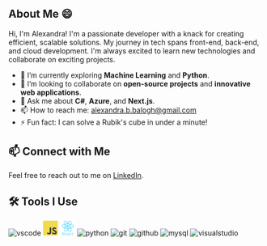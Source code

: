 ## About Me 😄

Hi, I'm Alexandra! I'm a passionate developer with a knack for creating efficient, scalable solutions. My journey in tech spans front-end, back-end, and cloud development. I'm always excited to learn new technologies and collaborate on exciting projects.


- 🌱 I’m currently exploring **Machine Learning** and **Python**.
- 🤝 I’m looking to collaborate on **open-source projects** and **innovative web applications**.
- 💬 Ask me about **C#**, **Azure**, and **Next.js**.
- 📫 How to reach me: [alexandra.b.balogh@gmail.com](alexandra.b.balogh@gmail.com)
- ⚡ Fun fact: I can solve a Rubik's cube in under a minute!

## 📫 Connect with Me

Feel free to reach out to me on [LinkedIn](https://www.linkedin.com/in/alexandra-balogh-a28512b9).

## 🛠️ Tools I Use

<p align="left">
<img src="https://cdn.jsdelivr.net/gh/devicons/devicon/icons/vscode/vscode-original.svg" alt="vscode" width="30" height="30"/>
<img src="https://raw.githubusercontent.com/devicons/devicon/master/icons/javascript/javascript-original.svg" alt="javascript" width="30" height="30" />
<img src="https://raw.githubusercontent.com/devicons/devicon/master/icons/react/react-original-wordmark.svg" alt="react" width="30" height="30" />
<img src="https://cdn.jsdelivr.net/gh/devicons/devicon/icons/python/python-original.svg" alt="python" width="30" height="30"/>
<img src="https://cdn.jsdelivr.net/gh/devicons/devicon/icons/git/git-original.svg" alt="git" width="30" height="30"/>
<img src="https://cdn.jsdelivr.net/gh/devicons/devicon/icons/github/github-original-wordmark.svg" alt="github" width="30" height="30"/>
<img src="https://cdn.jsdelivr.net/gh/devicons/devicon/icons/mysql/mysql-original-wordmark.svg" alt="mysql" width="30" height="30"/>
<img src="https://cdn.jsdelivr.net/gh/devicons/devicon/icons/visualstudio/visualstudio-plain.svg" alt="visualstudio" width="30" height="30"/>
</p>

